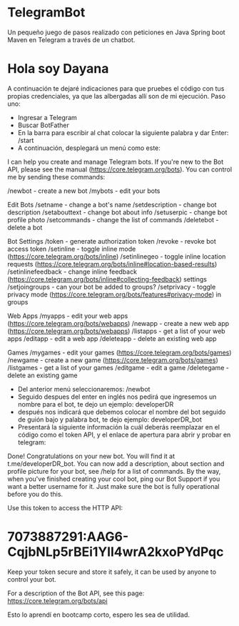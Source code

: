 # TelegramBot
Un pequeño juego de pasos realizado con peticiones en Java Spring boot Maven en Telegram a través de un chatbot.

# Hola soy Dayana
A continuación te dejaré indicaciones para que pruebes el código con tus propias credenciales, ya que las albergadas allí son de mi ejecución.
Paso uno:
- Ingresar a Telegram
- Buscar BotFather
- En la barra para escribir al chat colocar la siguiente palabra y dar Enter: /start
- A continuación, desplegará un menú como este:

I can help you create and manage Telegram bots. If you're new to the Bot API, please see the manual (https://core.telegram.org/bots).
You can control me by sending these commands:

/newbot - create a new bot
/mybots - edit your bots

Edit Bots
/setname - change a bot's name
/setdescription - change bot description
/setabouttext - change bot about info
/setuserpic - change bot profile photo
/setcommands - change the list of commands
/deletebot - delete a bot

Bot Settings
/token - generate authorization token
/revoke - revoke bot access token
/setinline - toggle inline mode (https://core.telegram.org/bots/inline)
/setinlinegeo - toggle inline location requests (https://core.telegram.org/bots/inline#location-based-results)
/setinlinefeedback - change inline feedback (https://core.telegram.org/bots/inline#collecting-feedback) settings
/setjoingroups - can your bot be added to groups?
/setprivacy - toggle privacy mode (https://core.telegram.org/bots/features#privacy-mode) in groups

Web Apps
/myapps - edit your web apps (https://core.telegram.org/bots/webapps)
/newapp - create a new web app (https://core.telegram.org/bots/webapps)
/listapps - get a list of your web apps
/editapp - edit a web app
/deleteapp - delete an existing web app

Games
/mygames - edit your games (https://core.telegram.org/bots/games)
/newgame - create a new game (https://core.telegram.org/bots/games)
/listgames - get a list of your games
/editgame - edit a game
/deletegame - delete an existing game

- Del anterior menú seleccionaremos: /newbot
- Seguido despues del enter en inglés nos pedirá que ingresemos un nombre para el bot, te dejo un ejemplo: developerDR
- después nos indicará que debemos colocar el nombre del bot seguido de guión bajo y palabra bot, te dejo ejemplo: developerDR_bot
- Presentará la siguiente información la cuál deberás reemplazar en el código como el token API, y el enlace de apertura para abrir y probar en telegram:

Done! Congratulations on your new bot. You will find it at t.me/developerDR_bot. You can now add a description, about section and profile picture for your bot, see /help for a list of commands. By the way, when you've finished creating your cool bot, ping our Bot Support if you want a better username for it. Just make sure the bot is fully operational before you do this.

Use this token to access the HTTP API:
# 7073887291:AAG6-CqjbNLp5rBEi1Yll4wrA2kxoPYdPqc
Keep your token secure and store it safely, it can be used by anyone to control your bot.

For a description of the Bot API, see this page: https://core.telegram.org/bots/api

Esto lo aprendí en bootcamp corto, espero les sea de utilidad.
